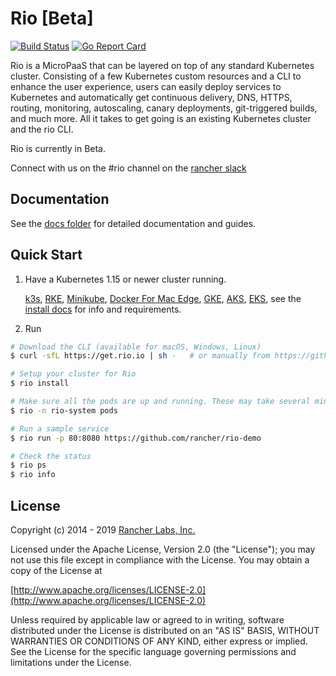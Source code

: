 # Rio [Beta]

[![Build Status](https://drone-publish.rancher.io/api/badges/rancher/rio/status.svg?branch=master)](https://drone-publish.rancher.io/rancher/rio)
[![Go Report Card](https://goreportcard.com/badge/github.com/rancher/rio)](https://goreportcard.com/report/github.com/rancher/rio)

Rio is a MicroPaaS that can be layered on top of any standard Kubernetes cluster. Consisting of a few Kubernetes custom resources and a CLI to enhance the user experience, users can easily deploy services to Kubernetes and automatically get continuous delivery, DNS, HTTPS, routing, monitoring, autoscaling, canary deployments, git-triggered builds, and much more. All it takes to get going is an existing Kubernetes cluster and the rio CLI.

Rio is currently in Beta. 

Connect with us on the #rio channel on the [rancher slack](https://slack.rancher.io/)

## Documentation
See the [docs folder](/docs/README.md) for detailed documentation and guides.

## Quick Start

1. Have a Kubernetes 1.15 or newer cluster running.

   [k3s](https://k3s.io/), [RKE](https://github.com/rancher/rke), [Minikube](https://kubernetes.io/docs/setup/minikube/), [Docker For Mac Edge](https://docs.docker.com/docker-for-mac/edge-release-notes/), [GKE](https://cloud.google.com/kubernetes-engine/), [AKS](https://docs.microsoft.com/en-us/azure/aks/), [EKS](https://aws.amazon.com/eks/), see the [install docs](/docs/install.md) for info and requirements.

2. Run

```bash
# Download the CLI (available for macOS, Windows, Linux)
$ curl -sfL https://get.rio.io | sh -   # or manually from https://github.com/rancher/rio/releases

# Setup your cluster for Rio
$ rio install

# Make sure all the pods are up and running. These may take several minutes.
$ rio -n rio-system pods

# Run a sample service
$ rio run -p 80:8080 https://github.com/rancher/rio-demo

# Check the status
$ rio ps
$ rio info
```

## License

Copyright (c) 2014 - 2019 [Rancher Labs, Inc.](http://rancher.com)

Licensed under the Apache License, Version 2.0 (the "License");
you may not use this file except in compliance with the License.
You may obtain a copy of the License at

[http://www.apache.org/licenses/LICENSE-2.0](http://www.apache.org/licenses/LICENSE-2.0)

Unless required by applicable law or agreed to in writing, software
distributed under the License is distributed on an "AS IS" BASIS,
WITHOUT WARRANTIES OR CONDITIONS OF ANY KIND, either express or implied.
See the License for the specific language governing permissions and
limitations under the License.
